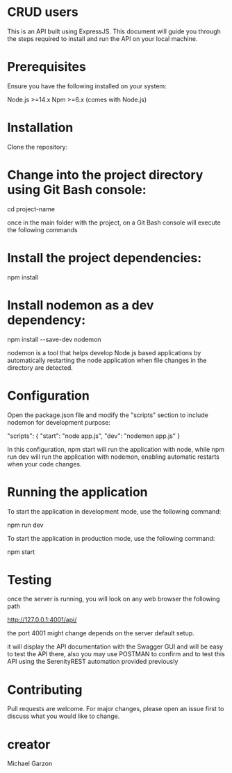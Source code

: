 # CRUD users
This is an API built using ExpressJS. This document will guide you through the steps required to install and run the API on your local machine.

# Prerequisites
Ensure you have the following installed on your system:

Node.js >=14.x
Npm >=6.x (comes with Node.js)

# Installation
Clone the repository:

# Change into the project directory using Git Bash console:

cd project-name

once in the main folder with the project, on a Git Bash console will execute the following commands

# Install the project dependencies:

npm install

# Install nodemon as a dev dependency:

npm install --save-dev nodemon

nodemon is a tool that helps develop Node.js based applications by automatically restarting the node application when file changes in the directory are detected.

# Configuration

Open the package.json file and modify the "scripts" section to include nodemon for development purpose:

"scripts": {
  "start": "node app.js",
  "dev": "nodemon app.js"
}

In this configuration, npm start will run the application with node, while npm run dev will run the application with nodemon, enabling automatic restarts when your code changes.

# Running the application
To start the application in development mode, use the following command:

npm run dev

To start the application in production mode, use the following command:

npm start

# Testing

once the server is running, you will look on any web browser the following path

http://127.0.0.1:4001/api/

the port 4001 might change depends on the server default setup.

it will display the API documentation with the Swagger GUI and will be easy to test the API there, also you may use POSTMAN to confirm and to test this API using the SerenityREST automation provided previously

# Contributing
Pull requests are welcome. For major changes, please open an issue first to discuss what you would like to change.

# creator
Michael Garzon
